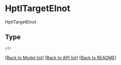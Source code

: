 # HptlTargetElnot

HptlTargetElnot

## Type
```python
str
```


[[Back to Model list]](../../../../README.md#models-v1-link) [[Back to API list]](../../../../README.md#apis-v1-link) [[Back to README]](../../../../README.md)

